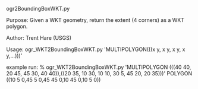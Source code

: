 ogr2BoundingBoxWKT.py

 Purpose: Given a  WKT geometry, return the extent (4 corners) as a WKT polygon.

 Author: Trent Hare (USGS)
 
 Usage:   ogr_WKT2BoundingBoxWKT.py 'MULTIPOLYGON(((x y, x y, x y, x y,...)))'
 
 
 example run:
%  ogr_WKT2BoundingBoxWKT.py 'MULTIPOLYGON (((40 40, 20 45, 45 30, 40 40)),((20 35, 10 30, 10 10, 30 5, 45 20, 20 35)))'
POLYGON ((10 5 0,45 5 0,45 45 0,10 45 0,10 5 0))
